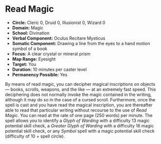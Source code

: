 # Read Magic

- **Circle:** Cleric 0, Druid 0, Illusionist 0, Wizard 0
- **Domain:** Magic
- **School:** Divination
- **Verbal Component:** Oculus Recitare Mysticus
- **Somatic Component:** Drawing a line from the eyes to a hand motion symbol of a book
- **Focus:** A clear crystal or mineral prism
- **Map Range:** Eyesight
- **Target:** You
- **Duration:** 10 minutes per caster level
- **Permanency Possible:** Yes

By means of read magic, you can decipher magical inscriptions on objects — books, scrolls, weapons, and the like — at an extremely fast speed. This deciphering does not normally invoke the magic contained in the writing, although it may do so in the case of a cursed scroll. Furthermore, once the spell is cast and you have read the magical inscription, you are thereafter able to read that particular writing without recourse to the use of *Read Magic*. You can read at the rate of one page (250 words) per minute. The spell allows you to identify a *Glyph of Warding* with a difficulty 13 magic potential skill check, a *Greater Glyph of Warding* with a difficulty 16 magic potential skill check, or any *Symbol* spell with a magic potential skill check (difficulty of 10 + spell circle).
